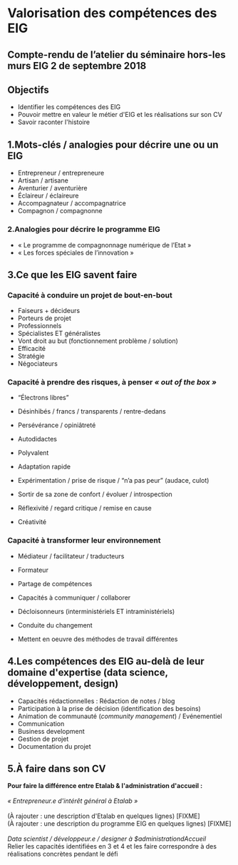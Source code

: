 # Valorisation des compétences des EIG 
## Compte-rendu de l’atelier du séminaire hors-les murs EIG 2 de septembre 2018 

## Objectifs
* Identifier les compétences des EIG
* Pouvoir mettre en valeur le métier d'EIG et les réalisations sur son CV 
* Savoir raconter l'histoire

## 1.Mots-clés / analogies pour décrire une ou un EIG
* Entrepreneur / entrepreneure
* Artisan / artisane
* Aventurier / aventurière
* Éclaireur / éclaireure 
* Accompagnateur / accompagnatrice
* Compagnon / compagnonne

### 2.Analogies pour décrire le programme EIG
* « Le programme de compagnonnage numérique de l’Etat »
* « Les forces spéciales de l’innovation »

## 3.Ce que les EIG savent faire
### Capacité à conduire un projet de bout-en-bout
* Faiseurs + décideurs
* Porteurs de projet
* Professionnels
* Spécialistes ET généralistes
* Vont droit au but (fonctionnement problème / solution)
* Efficacité
* Stratégie
* Négociateurs

### Capacité à prendre des risques, à penser _« out of the box »_
* “Électrons libres”
* Désinhibés / francs / transparents / rentre-dedans
* Persévérance / opiniâtreté

* Autodidactes
* Polyvalent
* Adaptation rapide

* Expérimentation / prise de risque / “n’a pas peur” (audace, culot)
* Sortir de sa zone de confort / évoluer / introspection
* Réflexivité / regard critique / remise en cause
* Créativité

### Capacité à transformer leur environnement
* Médiateur / facilitateur / traducteurs
* Formateur
* Partage de compétences

* Capacités à communiquer / collaborer
* Décloisonneurs (interministériels ET intraministériels)
* Conduite du changement
* Mettent en oeuvre des méthodes de travail différentes

## 4.Les compétences des EIG au-delà de leur domaine d'expertise (data science, développement, design)
* Capacités rédactionnelles : Rédaction de notes / blog
* Participation à la prise de décision (identification des besoins)
* Animation de communauté (_community management_) / Evénementiel 
* Communication 
* Business development 
* Gestion de projet
* Documentation du projet

## 5.À faire dans son CV
**Pour faire la différence entre Etalab & l'administration d'accueil :** </br> </br>
_« Entrepreneur.e d'intérêt général à Etalab »_ </br>  
(À rajouter : une description d'Etalab en quelques lignes) [FIXME] </br>
(À rajouter : une description du programme EIG en quelques lignes) [FIXME] </br> </br>
_Data scientist / développeur.e / designer à $administrationdAccueil_ </br>
Relier les capacités identifiées en 3 et 4 et les faire correspondre à des réalisations concrètes pendant le défi 
